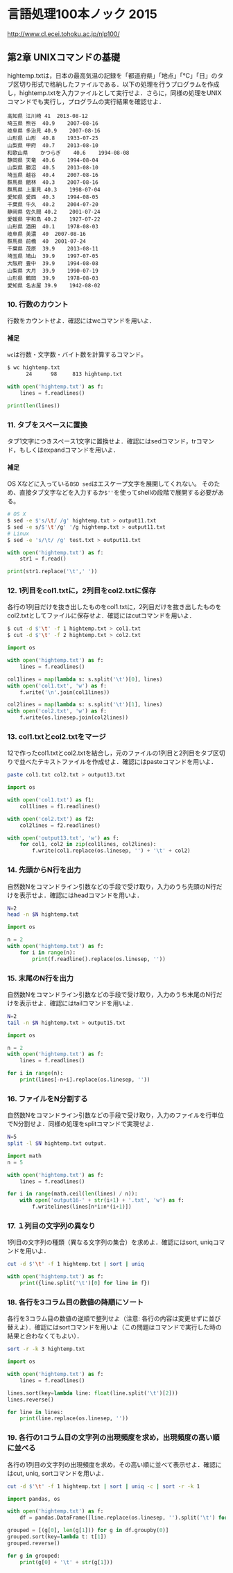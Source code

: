# 言語処理100本ノック 2015

http://www.cl.ecei.tohoku.ac.jp/nlp100/

## 第2章 UNIXコマンドの基礎

hightemp.txtは，日本の最高気温の記録を「都道府県」「地点」「℃」「日」のタブ区切り形式で格納したファイルである．以下の処理を行うプログラムを作成し，hightemp.txtを入力ファイルとして実行せよ．さらに，同様の処理をUNIXコマンドでも実行し，プログラムの実行結果を確認せよ．

```
高知県	江川崎	41	2013-08-12
埼玉県	熊谷	40.9	2007-08-16
岐阜県	多治見	40.9	2007-08-16
山形県	山形	40.8	1933-07-25
山梨県	甲府	40.7	2013-08-10
和歌山県	かつらぎ	40.6	1994-08-08
静岡県	天竜	40.6	1994-08-04
山梨県	勝沼	40.5	2013-08-10
埼玉県	越谷	40.4	2007-08-16
群馬県	館林	40.3	2007-08-16
群馬県	上里見	40.3	1998-07-04
愛知県	愛西	40.3	1994-08-05
千葉県	牛久	40.2	2004-07-20
静岡県	佐久間	40.2	2001-07-24
愛媛県	宇和島	40.2	1927-07-22
山形県	酒田	40.1	1978-08-03
岐阜県	美濃	40	2007-08-16
群馬県	前橋	40	2001-07-24
千葉県	茂原	39.9	2013-08-11
埼玉県	鳩山	39.9	1997-07-05
大阪府	豊中	39.9	1994-08-08
山梨県	大月	39.9	1990-07-19
山形県	鶴岡	39.9	1978-08-03
愛知県	名古屋	39.9	1942-08-02
```

### 10. 行数のカウント

行数をカウントせよ．確認にはwcコマンドを用いよ．

#### 補足

`wc`は行数・文字数・バイト数を計算するコマンド。

```sh
$ wc hightemp.txt
      24      98     813 hightemp.txt
```

```py
with open('hightemp.txt') as f:
    lines = f.readlines()

print(len(lines))
```

### 11. タブをスペースに置換

タブ1文字につきスペース1文字に置換せよ．確認にはsedコマンド，trコマンド，もしくはexpandコマンドを用いよ．

#### 補足

OS Xなどに入っている`BSD sed`はエスケープ文字を展開してくれない。
そのため、直接タブ文字などを入力するか`$''`を使ってshellの段階で展開する必要がある。

```sh
# OS X
$ sed -e $'s/\t/ /g' hightemp.txt > output11.txt
$ sed -e s/$'\t'/g' '/g hightemp.txt > output11.txt
# Linux
$ sed -e 's/\t/ /g' test.txt > output11.txt
```

```py
with open('hightemp.txt') as f:
    str1 = f.read()

print(str1.replace('\t',' '))
```

### 12. 1列目をcol1.txtに，2列目をcol2.txtに保存

各行の1列目だけを抜き出したものをcol1.txtに，2列目だけを抜き出したものをcol2.txtとしてファイルに保存せよ．確認にはcutコマンドを用いよ．

```sh
$ cut -d $'\t' -f 1 hightemp.txt > col1.txt
$ cut -d $'\t' -f 2 hightemp.txt > col2.txt
```

```py
import os

with open('hightemp.txt') as f:
    lines = f.readlines()

col1lines = map(lambda s: s.split('\t')[0], lines)
with open('col1.txt', 'w') as f:
    f.write('\n'.join(col1lines))

col2lines = map(lambda s: s.split('\t')[1], lines)
with open('col2.txt', 'w') as f:
    f.write(os.linesep.join(col2lines))
```

### 13. col1.txtとcol2.txtをマージ

12で作ったcol1.txtとcol2.txtを結合し，元のファイルの1列目と2列目をタブ区切りで並べたテキストファイルを作成せよ．確認にはpasteコマンドを用いよ．

```sh
paste col1.txt col2.txt > output13.txt
```

```py
import os

with open('col1.txt') as f1:
    col1lines = f1.readlines()

with open('col2.txt') as f2:
    col2lines = f2.readlines()

with open('output13.txt', 'w') as f:
    for col1, col2 in zip(col1lines, col2lines):
        f.write(col1.replace(os.linesep, '') + '\t' + col2)
```

### 14. 先頭からN行を出力

自然数Nをコマンドライン引数などの手段で受け取り，入力のうち先頭のN行だけを表示せよ．確認にはheadコマンドを用いよ．

```sh
N=2
head -n $N hightemp.txt
```

```py
import os

n = 2
with open('hightemp.txt') as f:
    for i in range(n):
        print(f.readline().replace(os.linesep, ''))
```

### 15. 末尾のN行を出力

自然数Nをコマンドライン引数などの手段で受け取り，入力のうち末尾のN行だけを表示せよ．確認にはtailコマンドを用いよ．

```sh
N=2
tail -n $N hightemp.txt > output15.txt
```

```py
import os

n = 2
with open('hightemp.txt') as f:
    lines = f.readlines()

for i in range(n):
    print(lines[-n+i].replace(os.linesep, ''))
```

### 16. ファイルをN分割する

自然数Nをコマンドライン引数などの手段で受け取り，入力のファイルを行単位でN分割せよ．同様の処理をsplitコマンドで実現せよ．

```sh
N=5
split -l $N hightemp.txt output.
```

```py
import math
n = 5

with open('hightemp.txt') as f:
    lines = f.readlines()

for i in range(math.ceil(len(lines) / n)):
    with open('output16-' + str(i+1) + '.txt', 'w') as f:
        f.writelines(lines[n*i:n*(i+1)])
```

### 17. １列目の文字列の異なり

1列目の文字列の種類（異なる文字列の集合）を求めよ．確認にはsort, uniqコマンドを用いよ．

```sh
cut -d $'\t' -f 1 hightemp.txt | sort | uniq
```

```py
with open('hightemp.txt') as f:
    print({line.split('\t')[0] for line in f})
```

### 18. 各行を3コラム目の数値の降順にソート

各行を3コラム目の数値の逆順で整列せよ（注意: 各行の内容は変更せずに並び替えよ）．確認にはsortコマンドを用いよ（この問題はコマンドで実行した時の結果と合わなくてもよい）．

```sh
sort -r -k 3 hightemp.txt
```

```py
import os

with open('hightemp.txt') as f:
    lines = f.readlines()

lines.sort(key=lambda line: float(line.split('\t')[2]))
lines.reverse()

for line in lines:
    print(line.replace(os.linesep, ''))
```

### 19. 各行の1コラム目の文字列の出現頻度を求め，出現頻度の高い順に並べる

各行の1列目の文字列の出現頻度を求め，その高い順に並べて表示せよ．確認にはcut, uniq, sortコマンドを用いよ．

```sh
cut -d $'\t' -f 1 hightemp.txt | sort | uniq -c | sort -r -k 1
```

```py
import pandas, os

with open('hightemp.txt') as f:
    df = pandas.DataFrame([line.replace(os.linesep, '').split('\t') for line in f])

grouped = [(g[0], len(g[1])) for g in df.groupby(0)]
grouped.sort(key=lambda t: t[1])
grouped.reverse()

for g in grouped:
    print(g[0] + '\t' + str(g[1]))
```
